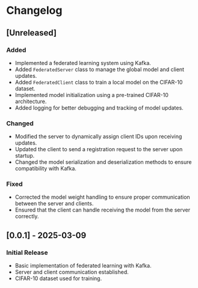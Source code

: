# Changelog

## [Unreleased]
### Added
- Implemented a federated learning system using Kafka.
- Added `FederatedServer` class to manage the global model and client updates.
- Added `FederatedClient` class to train a local model on the CIFAR-10 dataset.
- Implemented model initialization using a pre-trained CIFAR-10 architecture.
- Added logging for better debugging and tracking of model updates.

### Changed
- Modified the server to dynamically assign client IDs upon receiving updates.
- Updated the client to send a registration request to the server upon startup.
- Changed the model serialization and deserialization methods to ensure compatibility with Kafka.

### Fixed
- Corrected the model weight handling to ensure proper communication between the server and clients.
- Ensured that the client can handle receiving the model from the server correctly.

## [0.0.1] - 2025-03-09
### Initial Release
- Basic implementation of federated learning with Kafka.
- Server and client communication established.
- CIFAR-10 dataset used for training.